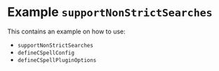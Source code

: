# Example `supportNonStrictSearches`

This contains an example on how to use:

- `supportNonStrictSearches`
- `defineCSpellConfig`
- `defineCSpellPluginOptions`
